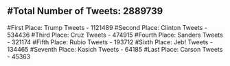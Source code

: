 #Total Number of Tweets: 2889739 
---
#First Place: Trump Tweets - 1121489
#Second Place: Clinton Tweets - 534436
#Third Place: Cruz Tweets - 474915
#Fourth Place: Sanders Tweets - 321174
#Fifth Place: Rubio Tweets - 193712
#Sixth Place: Jeb! Tweets - 134465
#Seventh Place: Kasich Tweets - 64185
#Last Place: Carson Tweets - 45363
